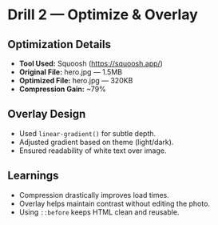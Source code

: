 # Drill 2 — Optimize & Overlay

##  Optimization Details
- **Tool Used:** Squoosh (https://squoosh.app/)
- **Original File:** hero.jpg — 1.5MB
- **Optimized File:** hero.jpg — 320KB
- **Compression Gain:** ~79%

##  Overlay Design
- Used `linear-gradient()` for subtle depth.
- Adjusted gradient based on theme (light/dark).
- Ensured readability of white text over image.

##  Learnings
- Compression drastically improves load times.
- Overlay helps maintain contrast without editing the photo.
- Using `::before` keeps HTML clean and reusable.
